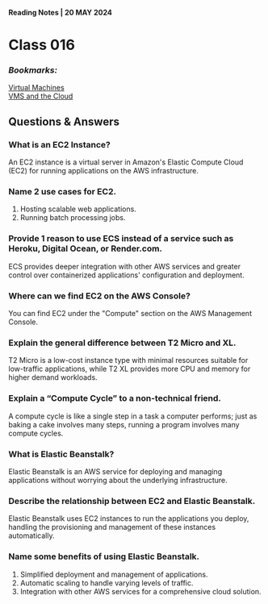 **Reading Notes | 20 MAY 2024**

# Class 016

### *Bookmarks:*
[Virtual Machines](https://www.youtube.com/watch?v=yIVXjl4SwVo)  
[VMS and the Cloud](https://www.youtube.com/watch?v=l0DfHUWMjsU)  

## **Questions & Answers**
### What is an EC2 Instance?
An EC2 instance is a virtual server in Amazon's Elastic Compute Cloud (EC2) for running applications on the AWS infrastructure.

### Name 2 use cases for EC2.
1. Hosting scalable web applications.
2. Running batch processing jobs.

### Provide 1 reason to use ECS instead of a service such as Heroku, Digital Ocean, or Render.com.
ECS provides deeper integration with other AWS services and greater control over containerized applications' configuration and deployment.

### Where can we find EC2 on the AWS Console?
You can find EC2 under the "Compute" section on the AWS Management Console.

### Explain the general difference between T2 Micro and XL.
T2 Micro is a low-cost instance type with minimal resources suitable for low-traffic applications, while T2 XL provides more CPU and memory for higher demand workloads.

### Explain a “Compute Cycle” to a non-technical friend.
A compute cycle is like a single step in a task a computer performs; just as baking a cake involves many steps, running a program involves many compute cycles.

### What is Elastic Beanstalk?
Elastic Beanstalk is an AWS service for deploying and managing applications without worrying about the underlying infrastructure.

### Describe the relationship between EC2 and Elastic Beanstalk.
Elastic Beanstalk uses EC2 instances to run the applications you deploy, handling the provisioning and management of these instances automatically.

### Name some benefits of using Elastic Beanstalk.
1. Simplified deployment and management of applications.
2. Automatic scaling to handle varying levels of traffic.
3. Integration with other AWS services for a comprehensive cloud solution.
